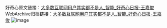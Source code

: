 好奇心原文链接：[大多数互联网用户其实都不是人_智能_好奇心日报-王嘉俊](https://www.qdaily.com/articles/4644.html)
WebArchive归档链接：[大多数互联网用户其实都不是人_智能_好奇心日报-王嘉俊](http://web.archive.org/web/20190623162412/https://www.qdaily.com/articles/4644.html)
![image](http://ww3.sinaimg.cn/large/007d5XDply1g3w5nemopsj30u03j97wh)
